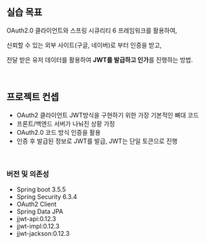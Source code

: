 ## 실습 목표
OAuth2.0 클라이언트와 스프링 시큐리티 6 프레임워크를 활용하여, 

신뢰할 수 있는 외부 사이트(구글, 네이버)로 부터 인증을 받고, 

전달 받은 유저 데이터를 활용하여 **JWT를 발급하고 인가**를 진행하는 방법.

<br>

## 프로젝트 컨셉
 - OAuth2 클라이언트 JWT방식을 구현하기 위한 가장 기본적인 뼈대 코드
- 프론트/백엔드 서버가 나눠진 상황 가정
 - OAuth2.0 코드 방식 인증을 활용
 - 인증 후 발급된 정보로 JWT를 발급, JWT는 단일 토큰으로 진행


<br>


### 버전 및 의존성
+ Spring boot 3.5.5
+ Spring Security 6.3.4
+ OAuth2 Client
+ Spring Data JPA
+ jjwt-api:0.12.3
+ jjwt-impl:0.12.3
+ jjwt-jackson:0.12.3
